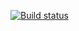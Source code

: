 [![Build status](https://ci.appveyor.com/api/projects/status/jooymcmnlx7na9li/branch/main?svg=true)](https://ci.appveyor.com/project/ArtemKlinkov/ahj-dom-molegame/branch/main)
